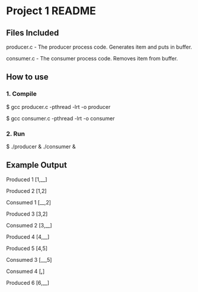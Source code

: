 # Project 1 README

## Files Included

producer.c - The producer process code. Generates item and puts in buffer.

consumer.c - The consumer process code. Removes item from buffer.


## How to use

### 1. Compile

$ gcc producer.c -pthread -lrt -o producer

$ gcc consumer.c -pthread -lrt -o consumer


### 2. Run
$ ./producer & ./consumer &

## Example Output

Produced 1 [1,__]

Produced 2 [1,2]

Consumed 1 [__,2]

Produced 3 [3,2]

Consumed 2 [3,__]

Produced 4 [4,__]

Produced 5 [4,5]

Consumed 3 [__,5]

Consumed 4 [__,__]

Produced 6 [6,__]


